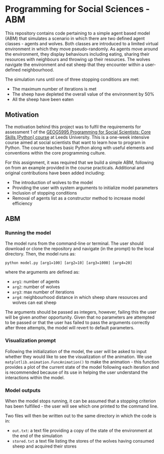 # Programming for Social Sciences - ABM

This repository contains code pertaining to a simple agent based model (ABM) that simulates a scenario in which there are two defined agent classes - agents and wolves. Both classes are introduced to a limited virtual environment in which they move pseudo-randomly. As agents move around the environment, they display behaviours including eating, sharing their resources with neighbours and throwing up their resources. The wolves navigate the environment and eat sheep that they encounter within a user-defined neighbourhood. 

The simulation runs until one of three stopping conditions are met:

* The maximum number of iterations is met
* The sheep have depleted the overall value of the environment by 50%
* All the sheep have been eaten


## Motivation

The motivation behind this project was to fulfil the requirements for assessment 1 of the [GEOG5995 Programming for Social Scientists: Core Skills [Python] course](http://www.geog.leeds.ac.uk/courses/computing/study/core-python-phd/ "GEOG5995") at Leeds University. This is a one-week intensive course aimed at social scientists that want to learn how to program in Python. The course teaches basic Python along with useful elements and conventions within the core programming culture. 

For this assignment, it was required that we build a simple ABM, following on from an example provided in the course practicals. Additional and original contributions have been added including:

* The introduction of wolves to the model
* Providing the user with system arguments to initialize model parameters
* Inclusion of stopping conditions
* Removal of agents list as a constructor method to increase model efficiency



## ABM

### Running the model

The model runs from the command-line or terminal. The user should download or clone the repository and navigate (in the prompt) to the local directory. Then, the model runs as:

```python model.py [arg1=100] [arg2=10] [arg3=1000] [arg4=20]```

where the arguments are defined as:

* ```arg1```: number of agents
* ```arg2```: number of wolves
* ```arg3```: max number of iterations
* ```arg4```: neighbourhood distance in which sheep share resources and wolves can eat sheep

The arguments should be passed as integers, however, failing this the user will be given another opportunity. Given that no parameters are attempted to be passed or that the user has failed to pass the arguments correctly after three attempts, the model will revert to default parameters.

### Visualization prompt

Following the initialization of the model, the user will be asked to input whether they would like to see the visualization of the animation. We use ```matplotlib.animation.FuncAnimation()``` to make the animation - this function provides a plot of the current state of the model following each iteration and is recommended because of its use in helping the user understand the interactions within the model.

### Model outputs

When the model stops running, it can be assumed that a stopping criterion has been fulfilled - the user will see which one printed to the command line. 

Two files will then be written out to the same directory in which the code is in:

* ```out.txt```: a text file providing a copy of the state of the environment at the end of the simulation
* ```stored.txt``` a text file listing the stores of the wolves having consumed sheep and acquired their stores
